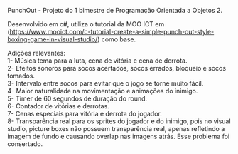 PunchOut - Projeto do 1 bimestre de Programação Orientada a Objetos 2.  

Desenvolvido em c#, utiliza o tutorial da MOO ICT em (https://www.mooict.com/c-tutorial-create-a-simple-punch-out-style-boxing-game-in-visual-studio/) como base.  

Adições relevantes:  
1- Música tema para a luta, cena de vitória e cena de derrota.  
2- Efeitos sonoros para socos acertados, socos errados, bloqueio e socos tomados.  
3- Intervalo entre socos para evitar que o jogo se torne muito fácil.  
4- Maior naturalidade na movimentação e animações do inimigo.  
5- Timer de 60 segundos de duração do round.  
6- Contador de vitórias e derrotas.  
7- Cenas especiais para vitória e derrota do jogador.  
8- Transparência real para os sprites do jogador e do inimigo, pois no visual studio, picture boxes não possuem transparência real, apenas refletindo a imagem de fundo e causando overlap nas imagens atrás. Esse problema foi consertado.
